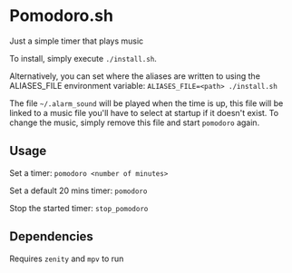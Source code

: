 # Pomodoro.sh
Just a simple timer that plays music

To install, simply execute `./install.sh`.

Alternatively, you can set where the aliases are written to using the
ALIASES\_FILE environment variable: `ALIASES_FILE=<path> ./install.sh`

The file `~/.alarm_sound` will be played when the time is up, this file will
be linked to a music file you'll have to select at startup if it doesn't exist.
To change the music, simply remove this file and start `pomodoro` again.

## Usage

Set a timer: `pomodoro <number of minutes>`

Set a default 20 mins timer: `pomodoro`

Stop the started timer: `stop_pomodoro`

## Dependencies

Requires `zenity` and `mpv` to run
